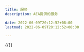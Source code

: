 ```yaml
---
title: 服务
description: AEA提供的服务

date: 2022-06-09T20:12:52+08:00
lastmod: 2022-06-09T20:12:52+08:00

---
```


{{<postLinkCard path="/post/main/" cover="/covers/hello-gridea.png" escape="?" >}}